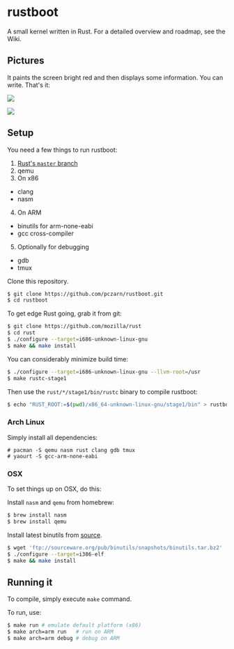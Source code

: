 rustboot
================================================================================
A small kernel written in Rust. For a detailed overview and roadmap, see the Wiki.

Pictures
--------------------------------------------------------------------------------

It paints the screen bright red and then displays some information. You can
write. That's it:

![][x86_run]

![][arm_dbg]

Setup
--------------------------------------------------------------------------------

You need a few things to run rustboot:

1. [Rust's `master` branch][rm]
2. qemu
3. On x86
  * clang
  * nasm
4. On ARM
  * binutils for arm-none-eabi
  * gcc cross-compiler
5. Optionally for debugging
  * gdb
  * tmux

Clone this repository.

```bash
$ git clone https://github.com/pczarn/rustboot.git
$ cd rustboot
```

To get edge Rust going, grab it from git:

```bash
$ git clone https://github.com/mozilla/rust
$ cd rust
$ ./configure --target=i686-unknown-linux-gnu
$ make && make install
```

You can considerably minimize build time:
```bash
$ ./configure --target=i686-unknown-linux-gnu --llvm-root=/usr
$ make rustc-stage1
```
Then use the `rust/*/stage1/bin/rustc` binary to compile rustboot:
```bash
$ echo "RUST_ROOT:=$(pwd)/x86_64-unknown-linux-gnu/stage1/bin" > rustboot/config.mk
```

### Arch Linux

Simply install all dependencies:
```
# pacman -S qemu nasm rust clang gdb tmux
# yaourt -S gcc-arm-none-eabi
```

### OSX

To set things up on OSX, do this:

Install `nasm` and `qemu` from homebrew:

```bash
$ brew install nasm
$ brew install qemu
```

Install latest binutils from [source][sw].

```bash
$ wget 'ftp://sourceware.org/pub/binutils/snapshots/binutils.tar.bz2'
$ ./configure --target=i386-elf
$ make && make install
```

Running it
--------------------------------------------------------------------------------

To compile, simply execute `make` command.

To run, use:
```bash
$ make run # emulate default platform (x86)
$ make arch=arm run   # run on ARM
$ make arch=arm debug # debug on ARM
```

[rm]: https://github.com/mozilla/rust
[x86_run]: http://i.imgur.com/XW8PUlM.png
[arm_dbg]: http://i.imgur.com/3cHXx2D.png
[sw]: ftp://sourceware.org/pub/binutils/snapshots
